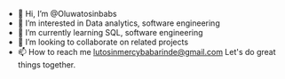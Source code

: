 - 👋 Hi, I’m @Oluwatosinbabs
- 👀 I’m interested in Data analytics, software engineering
- 🌱 I’m currently learning SQL, software engineering
- 💞️ I’m looking to collaborate on related projects
- 📫 How to reach me lutosinmercybabarinde@gmail.com
Let's do great things together.
<!---
Oluwatosinbabs/Oluwatosinbabs is a ✨ special ✨ repository because its `README.md` (this file) appears on your GitHub profile.
You can click the Preview link to take a look at your changes.
--->
